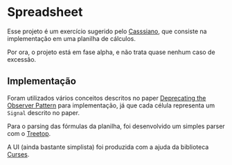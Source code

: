 # Spreadsheet

Esse projeto é um exercício sugerido pelo [Casssiano](https://github.com/cassiano), que consiste na implementação em uma planilha de cálculos.

Por ora, o projeto está em fase alpha, e não trata quase nenhum caso de excessão.

## Implementação

Foram utilizados vários conceitos descritos no paper [Deprecating the Observer Pattern](http://infoscience.epfl.ch/record/148043/files/DeprecatingObserversTR2010.pdf) para implementação, já que cada célula representa um `Signal` descrito no paper.

Para o parsing das fórmulas da planilha, foi desenvolvido um simples parser com o [Treetop](http://treetop.rubyforge.org/).

A UI (ainda bastante simplista) foi produzida com a ajuda da biblioteca [Curses](https://en.wikipedia.org/wiki/Curses_(programming_library)).
